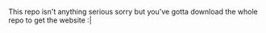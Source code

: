 This repo isn't anything serious
sorry but you've gotta download the whole repo to get the website
:|